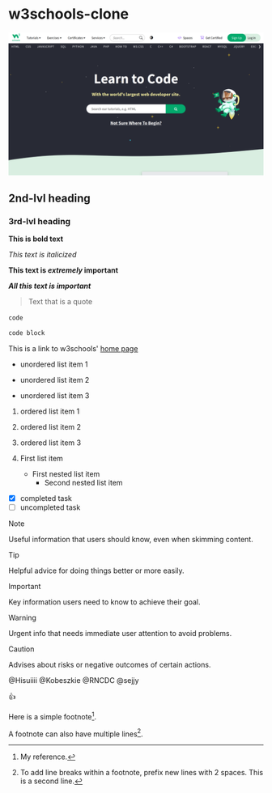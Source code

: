 # w3schools-clone

![index](/assets/w3schools-home-page.png)

## 2nd-lvl heading
### 3rd-lvl heading

**This is bold text**

_This text is italicized_

**This text is _extremely_ important**

***All this text is important***

> Text that is a quote

`code`

```bash
code block
```

This is a link to w3schools' [home page](https://www.w3schools.com/)

- unordered list item 1
* unordered list item 2
+ unordered list item 3

1. ordered list item 1
2. ordered list item 2
3. ordered list item 3

1. First list item
    - First nested list item
        - Second nested list item

- [x] completed task
- [ ] uncompleted task

> [!NOTE]
> Useful information that users should know, even when skimming content.

> [!TIP]
> Helpful advice for doing things better or more easily.

> [!IMPORTANT]
> Key information users need to know to achieve their goal.

> [!WARNING]
> Urgent info that needs immediate user attention to avoid problems.

> [!CAUTION]
> Advises about risks or negative outcomes of certain actions.

<!-- This content will not appear in the rendered Markdown -->

@Hisuiiii
@Kobeszkie
@RNCDC
@sejjy

:+1:

Here is a simple footnote[^1].

A footnote can also have multiple lines[^2].

[^1]: My reference.
[^2]: To add line breaks within a footnote, prefix new lines with 2 spaces.
  This is a second line.